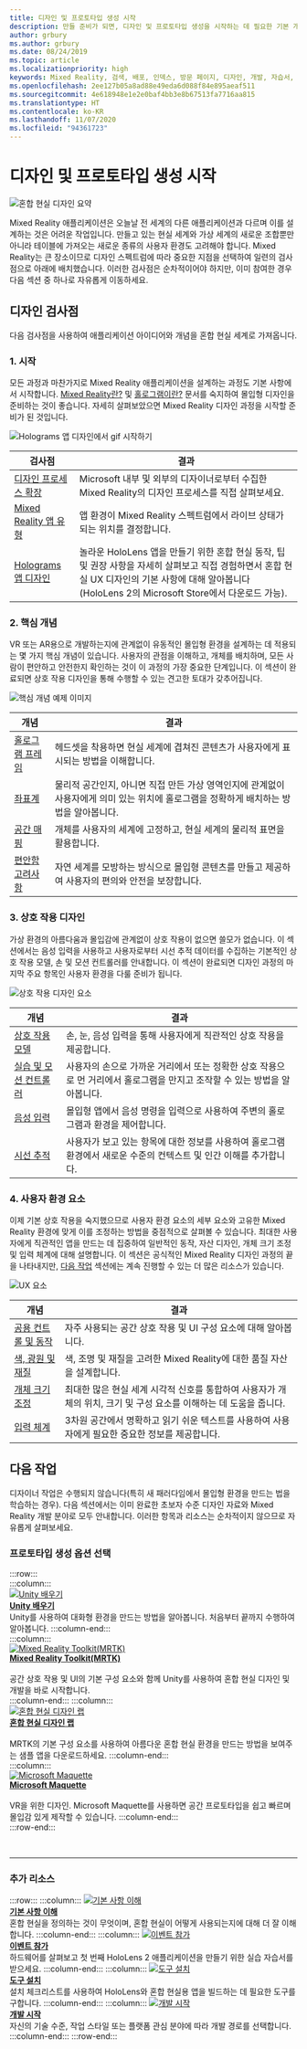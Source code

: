 ```yaml
---
title: 디자인 및 프로토타입 생성 시작
description: 만들 준비가 되면, 디자인 및 프로토타입 생성을 시작하는 데 필요한 기본 개념을 알아봅니다.
author: grbury
ms.author: grbury
ms.date: 08/24/2019
ms.topic: article
ms.localizationpriority: high
keywords: Mixed Reality, 검색, 배포, 인덱스, 방문 페이지, 디자인, 개발, 자습서, 샘플 앱, 기본 사항, 사례 연구, 리소스, HoloLens 방법, 오픈 소스 프로젝트, 핵심 개념, 상호 작용
ms.openlocfilehash: 2ee127b05a8ad88e49eda6d088f84e895aeaf511
ms.sourcegitcommit: 4e618948e1e2e0baf4bb3e8b67513fa7716aa815
ms.translationtype: HT
ms.contentlocale: ko-KR
ms.lasthandoff: 11/07/2020
ms.locfileid: "94361723"
---
```

# <a name="start-designing-and-prototyping"></a>디자인 및 프로토타입 생성 시작

![혼합 현실 디자인 요약](images/design-hero-image.png)

Mixed Reality 애플리케이션은 오늘날 전 세계의 다른 애플리케이션과 다르며 이를 설계하는 것은 어려운 작업입니다. 만들고 있는 현실 세계와 가상 세계의 새로운 조합뿐만 아니라 테이블에 가져오는 새로운 종류의 사용자 환경도 고려해야 합니다. Mixed Reality는 큰 장소이므로 디자인 스펙트럼에 따라 중요한 지점을 선택하여 일련의 검사점으로 아래에 배치했습니다. 이러한 검사점은 순차적이어야 하지만, 이미 참여한 경우 다음 섹션 중 하나로 자유롭게 이동하세요.

## <a name="design-checkpoints"></a>디자인 검사점

다음 검사점을 사용하여 애플리케이션 아이디어와 개념을 혼합 현실 세계로 가져옵니다.

### <a name="1-getting-started"></a>1. 시작

모든 과정과 마찬가지로 Mixed Reality 애플리케이션을 설계하는 과정도 기본 사항에서 시작합니다. [Mixed Reality란?](../discover/mixed-reality.md) 및 [홀로그램이란?](../discover/hologram.md) 문서를 숙지하여 몰입형 디자인을 준비하는 것이 좋습니다. 자세히 살펴보았으면 Mixed Reality 디자인 과정을 시작할 준비가 된 것입니다.

![Holograms 앱 디자인에서 gif 시작하기](images/HandTracking2.gif)

|  검사점  |  결과  |
| --- | --- |
| [디자인 프로세스 확장](../discover/case-study-expanding-the-design-process-for-mixed-reality.md) | Microsoft 내부 및 외부의 디자이너로부터 수집한 Mixed Reality의 디자인 프로세스를 직접 살펴보세요. |
| [Mixed Reality 앱 유형](types-of-mixed-reality-apps.md) | 앱 환경이 Mixed Reality 스펙트럼에서 라이브 상태가 되는 위치를 결정합니다. |
| [Holograms 앱 디자인](https://www.microsoft.com/p/designing-holograms/9nxwnjklrzwd) | 놀라운 HoloLens 앱을 만들기 위한 혼합 현실 동작, 팁 및 권장 사항을 자세히 살펴보고 직접 경험하면서 혼합 현실 UX 디자인의 기본 사항에 대해 알아봅니다(HoloLens 2의 Microsoft Store에서 다운로드 가능). |

### <a name="2-core-concepts"></a>2. 핵심 개념

VR 또는 AR용으로 개발하는지에 관계없이 유동적인 몰입형 환경을 설계하는 데 적용되는 몇 가지 핵심 개념이 있습니다. 사용자의 관점을 이해하고, 개체를 배치하며, 모든 사람이 편안하고 안전한지 확인하는 것이 이 과정의 가장 중요한 단계입니다. 이 섹션이 완료되면 상호 작용 디자인을 통해 수행할 수 있는 견고한 토대가 갖추어집니다.

![핵심 개념 예제 이미지](images/fragments-750px.jpg)

|  개념  |  결과  |
| --- | --- |
| [홀로그램 프레임](holographic-frame.md) | 헤드셋을 착용하면 현실 세계에 겹쳐진 콘텐츠가 사용자에게 표시되는 방법을 이해합니다. |
| [좌표계](coordinate-systems.md) | 물리적 공간인지, 아니면 직접 만든 가상 영역인지에 관계없이 사용자에게 의미 있는 위치에 홀로그램을 정확하게 배치하는 방법을 알아봅니다. |
| [공간 매핑](spatial-mapping.md) | 개체를 사용자의 세계에 고정하고, 현실 세계의 물리적 표면을 활용합니다. |
| [편안함 고려사항](comfort.md) | 자연 세계를 모방하는 방식으로 몰입형 콘텐츠를 만들고 제공하여 사용자의 편의와 안전을 보장합니다. |

### <a name="3-interaction-design"></a>3. 상호 작용 디자인

가상 환경의 아름다움과 몰입감에 관계없이 상호 작용이 없으면 쓸모가 없습니다. 이 섹션에서는 음성 입력을 사용하고 사용자로부터 시선 추적 데이터를 수집하는 기본적인 상호 작용 모델, 손 및 모션 컨트롤러를 안내합니다. 이 섹션이 완료되면 디자인 과정의 마지막 주요 항목인 사용자 환경을 다룰 준비가 됩니다.

![상호 작용 디자인 요소](images/UX_Hero_Manipulation.jpg)

|  개념  |  결과  |
| --- | --- |
| [상호 작용 모델](interaction-fundamentals.md) | 손, 눈, 음성 입력을 통해 사용자에게 직관적인 상호 작용을 제공합니다. |
| [실습 및 모션 컨트롤러](hands-and-tools.md) | 사용자의 손으로 가까운 거리에서 또는 정확한 상호 작용으로 먼 거리에서 홀로그램을 만지고 조작할 수 있는 방법을 알아봅니다. |
| [음성 입력 ](voice-input.md) | 몰입형 앱에서 음성 명령을 입력으로 사용하여 주변의 홀로그램과 환경을 제어합니다.  |
| [시선 추적](eye-tracking.md) | 사용자가 보고 있는 항목에 대한 정보를 사용하여 홀로그램 환경에서 새로운 수준의 컨텍스트 및 인간 이해를 추가합니다. |

### <a name="4-user-experience-elements"></a>4. 사용자 환경 요소

이제 기본 상호 작용을 숙지했으므로 사용자 환경 요소의 세부 요소와 고유한 Mixed Reality 환경에 맞게 이를 조정하는 방법을 중점적으로 살펴볼 수 있습니다. 최대한 사용자에게 직관적인 앱을 만드는 데 집중하여 일반적인 동작, 자산 디자인, 개체 크기 조정 및 입력 체계에 대해 설명합니다. 이 섹션은 공식적인 Mixed Reality 디자인 과정의 끝을 나타내지만, [다음 작업](#whats-next) 섹션에는 계속 진행할 수 있는 더 많은 리소스가 있습니다.

![UX 요소](images/UX_Hero_BoundingBox.jpg)

|  개념  |  결과  |
| --- | --- |
| [공용 컨트롤 및 동작](app-patterns-landingpage.md) | 자주 사용되는 공간 상호 작용 및 UI 구성 요소에 대해 알아봅니다. |
| [색, 광원 및 재질](color-light-and-materials.md) | 색, 조명 및 재질을 고려한 Mixed Reality에 대한 품질 자산을 설계합니다. |
| [개체 크기 조정](scale.md) | 최대한 많은 현실 세계 시각적 신호를 통합하여 사용자가 개체의 위치, 크기 및 구성 요소를 이해하는 데 도움을 줍니다. |
| [입력 체계](typography.md) | 3차원 공간에서 명확하고 읽기 쉬운 텍스트를 사용하여 사용자에게 필요한 중요한 정보를 제공합니다. |

## <a name="whats-next"></a>다음 작업

디자이너 작업은 수행되지 않습니다(특히 새 패러다임에서 몰입형 환경을 만드는 법을 학습하는 경우). 다음 섹션에서는 이미 완료한 초보자 수준 디자인 자료와 Mixed Reality 개발 분야로 모두 안내합니다. 이러한 항목과 리소스는 순차적이지 않으므로 자유롭게 살펴보세요.

### <a name="choose-a-prototyping-option"></a>프로토타입 생성 옵션 선택  

:::row:::   
    :::column:::    
       [![Unity 배우기](images/logo-unity.png)](https://learn.unity.com/)<br>
        **[Unity 배우기](https://learn.unity.com/)**<br>
        Unity를 사용하여 대화형 환경을 만드는 방법을 알아봅니다. 처음부터 끝까지 수행하여 알아봅니다.
    :::column-end:::    
    :::column:::    
        [![Mixed Reality Toolkit(MRTK)](images/74-12.png)](https://github.com/Microsoft/MixedRealityToolkit-Unity)<br>
        **[Mixed Reality Toolkit(MRTK)](https://github.com/Microsoft/MixedRealityToolkit-Unity)**<br>  
        공간 상호 작용 및 UI의 기본 구성 요소와 함께 Unity를 사용하여 혼합 현실 디자인 및 개발을 바로 시작합니다.   
    :::column-end:::
    :::column:::    
        [![혼합 현실 디자인 랩](images/74-13.png)](https://github.com/Microsoft/MRDL_Unity_PeriodicTable)<br>
        **[혼합 현실 디자인 랩](https://github.com/Microsoft/MRDL_Unity_PeriodicTable)**<br>  
        MRTK의 기본 구성 요소를 사용하여 아름다운 혼합 현실 환경을 만드는 방법을 보여주는 샘플 앱을 다운로드하세요.
    :::column-end:::        
    :::column:::    
        [![Microsoft Maquette](images/74-14.png)](https://www.maquette.ms/)<br>
        **[Microsoft Maquette](https://www.maquette.ms/)**<br>  
        VR을 위한 디자인. Microsoft Maquette를 사용하면 공간 프로토타입을 쉽고 빠르며 몰입감 있게 제작할 수 있습니다. 
    :::column-end:::    
:::row-end:::

<br>

---

### <a name="additional-resources"></a>추가 리소스

:::row:::
    :::column:::
       [![기본 사항 이해](images/74-15.png)](../discover/get-started-with-mr.md#understand-the-basics)<br>
        **[기본 사항 이해](../discover/get-started-with-mr.md#understand-the-basics)**<br>
        혼합 현실을 정의하는 것이 무엇이며, 혼합 현실이 어떻게 사용되는지에 대해 더 잘 이해합니다.
    :::column-end:::
    :::column:::
        [![이벤트 참가](images/74-16.png)](../whats-new/sf-academy-events.md)<br>
         **[이벤트 참가](../whats-new/sf-academy-events.md)**<br>
        하드웨어를 살펴보고 첫 번째 HoloLens 2 애플리케이션을 만들기 위한 실습 자습서를 받으세요.
    :::column-end:::
    :::column:::
        [![도구 설치](images/74-17.png)](../develop/install-the-tools.md)<br>
         **[도구 설치](../develop/install-the-tools.md)**<br>
        설치 체크리스트를 사용하여 HoloLens와 혼합 현실용 앱을 빌드하는 데 필요한 도구를 구합니다.
    :::column-end:::
    :::column:::
        [![개발 시작](images/74-18.png)](../develop/development.md)<br>
        **[개발 시작](../develop/development.md)**<br>
        자신의 기술 수준, 작업 스타일 또는 플랫폼 관심 분야에 따라 개발 경로를 선택합니다.
    :::column-end:::
:::row-end:::

<br>

<br>